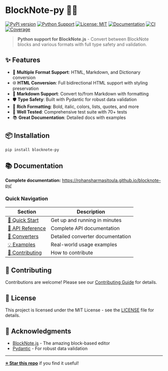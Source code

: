 # BlockNote-py 🐍✨

[![PyPI version](https://badge.fury.io/py/blocknote-py.svg)](https://pypi.org/project/blocknote-py/)
[![Python Support](https://img.shields.io/pypi/pyversions/blocknote-py.svg)](https://pypi.org/project/blocknote-py/)
[![License: MIT](https://img.shields.io/badge/License-MIT-yellow.svg)](https://opensource.org/licenses/MIT)
[![Documentation](https://img.shields.io/badge/docs-available-brightgreen.svg)](https://rohansharmasitoula.github.io/blocknote-py/)
[![CI](https://github.com/rohansharmasitoula/blocknote-py/workflows/CI/badge.svg)](https://github.com/rohansharmasitoula/blocknote-py/actions)
[![Coverage](https://raw.githubusercontent.com/rohansharmasitoula/blocknote-py/main/coverage-badge.svg)](https://github.com/rohansharmasitoula/blocknote-py)

> **Python support for BlockNote.js** - Convert between BlockNote blocks and various formats with full type safety and validation.

## ✨ Features

- 🔄 **Multiple Format Support**: HTML, Markdown, and Dictionary conversion
- 🌐 **HTML Conversion**: Full bidirectional HTML support with styling preservation
- 📝 **Markdown Support**: Convert to/from Markdown with formatting
- 🛡️ **Type Safety**: Built with Pydantic for robust data validation
- 🎨 **Rich Formatting**: Bold, italic, colors, lists, quotes, and more
- 🧪 **Well Tested**: Comprehensive test suite with 70+ tests
- 📚 **Great Documentation**: Detailed docs with examples

## 📦 Installation

```bash
pip install blocknote-py
```

## 📚 Documentation

**Complete documentation:** https://rohansharmasitoula.github.io/blocknote-py/

### Quick Navigation

| Section | Description |
|---------|-------------|
| [🚀 Quick Start](https://rohansharmasitoula.github.io/blocknote-py/getting-started/quick-start/) | Get up and running in minutes |
| [🔧 API Reference](https://rohansharmasitoula.github.io/blocknote-py/api/schema/) | Complete API documentation |
| [🔄 Converters](https://rohansharmasitoula.github.io/blocknote-py/converters/overview/) | Detailed converter documentation |
| [💡 Examples](https://rohansharmasitoula.github.io/blocknote-py/examples/basic/) | Real-world usage examples |
| [🤝 Contributing](https://rohansharmasitoula.github.io/blocknote-py/contributing/) | How to contribute |

## 🤝 Contributing

Contributions are welcome! Please see our [Contributing Guide](https://rohansharmasitoula.github.io/blocknote-py/contributing/) for details.

## 📄 License

This project is licensed under the MIT License - see the [LICENSE](LICENSE) file for details.

## 🙏 Acknowledgments

- [BlockNote.js](https://www.blocknotejs.org/) - The amazing block-based editor
- [Pydantic](https://pydantic-docs.helpmanual.io/) - For robust data validation

---

**[⭐ Star this repo](https://github.com/rohansharmasitoula/blocknote-py)** if you find it useful!
